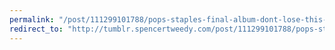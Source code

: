 ```yaml
---
permalink: "/post/111299101788/pops-staples-final-album-dont-lose-this-is-out"
redirect_to: "http://tumblr.spencertweedy.com/post/111299101788/pops-staples-final-album-dont-lose-this-is-out"
---
```


